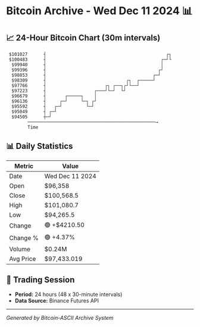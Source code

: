 # Bitcoin Archive - Wed Dec 11 2024 📊

## 📈 24-Hour Bitcoin Chart (30m intervals)

```
 $101027      ┤                                             ┌┐ 
 $100483      ┤                                           ┌─┘└ 
  $99940      ┤                                           │    
  $99396      ┤                                          ┌┘    
  $98853      ┤                                        ┌─┘     
  $98309      ┤                              ┌┐  ┌─────┘       
  $97766      ┤                      ┌┐ ┌──┐┌┘└──┘             
  $97223      ┤                  ┌───┘└─┘  └┘                  
  $96679      ┤       ┌─────┐    │                             
  $96136      ┤     ┌─┘     └─┐ ┌┘                             
  $95592      ┤   ┌─┘         └─┘                              
  $95049      ┤ ┌─┘                                            
  $94505      ┼─┘                                              
        ────────────────────────────────────────────────→
        Time
```

## 📊 Daily Statistics

| Metric | Value |
|--------|-------|
| Date | Wed Dec 11 2024 |
| Open | $96,358 |
| Close | $100,568.5 |
| High | $101,080.7 |
| Low | $94,265.5 |
| Change | 🟢 +$4210.50 |
| Change % | 🟢 +4.37% |
| Volume | $0.24M |
| Avg Price | $97,433.019 |

## 📅 Trading Session

- **Period:** 24 hours (48 x 30-minute intervals)
- **Data Source:** Binance Futures API

---
*Generated by Bitcoin-ASCII Archive System*
